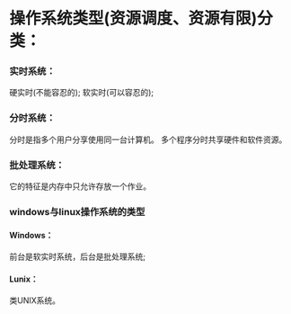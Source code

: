 
# 操作系统类型(资源调度、资源有限)分类：

### 实时系统：  

硬实时(不能容忍的);
软实时(可以容忍的);

### 分时系统：

分时是指多个用户分享使用同一台计算机。
多个程序分时共享硬件和软件资源。

### 批处理系统：

它的特征是内存中只允许存放一个作业。

### windows与linux操作系统的类型

#### Windows：

前台是软实时系统，后台是批处理系统;

#### Lunix：

类UNIX系统。
